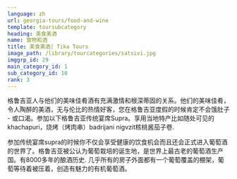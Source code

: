 ```yaml
---
language: zh
url: georgia-tours/food-and-wine
template: toursubcategory
heading: 美食美酒
name: 食物和酒
title: 美食美酒| Tika Tours
image_path: /library/tourcategories/satsivi.jpg
imggrp_id: 29
main_category_id: 1
sub_category_id: 10
rank: 3
---
```

<div class="row content-row"><!-- 1553 (2)-->
<div class="col-xs-12 col-sm-6 col-md-6"><!-- 2090 -->

格鲁吉亚人与他们的美味佳肴酒有充满激情和根深蒂固的关系。他们的美味佳肴，令人陶醉的美酒，无与伦比的热情好客，您在格鲁吉亚度假的时候肯定不会饿肚子 - 或口渴。参加以下格鲁吉亚传统宴席Supra。享用当地特产比如随处可见的khachapuri，烧烤（烤肉串）badrijani nigvzit核桃酱茄子卷.

</div>

<div class="col-xs-12 col-sm-6 col-md-6"><!-- 2091 -->

参加传统宴席supra的时候你不仅会享受健康的饮食机会而且还会正式进入葡萄酒的世界了。格鲁吉亚被公认为葡萄栽培的诞生地，是世界上最古老的葡萄酒生产国。有8000多年的酿酒历史. 几乎所有的房子外面都有一个葡萄覆盖的棚架，葡萄等待着被压着，创造有魅力的有机葡萄酒。

</div>

</div>

